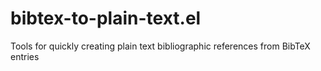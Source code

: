 bibtex-to-plain-text.el
=======================

Tools for quickly creating plain text bibliographic references from BibTeX entries